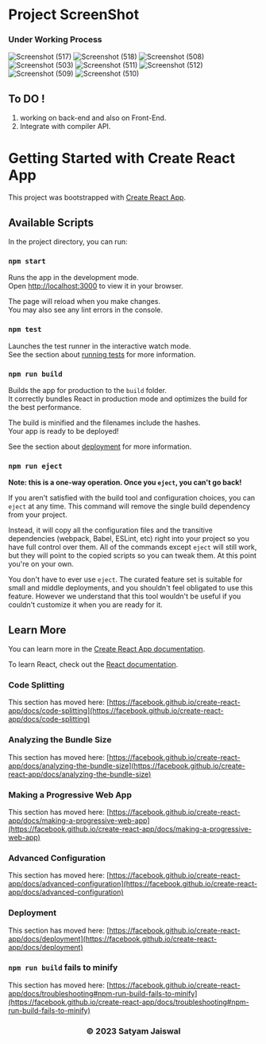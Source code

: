 # Project ScreenShot 
### Under Working Process
![Screenshot (517)](https://github.com/Satyam-jsw/Bitcode/assets/96405804/fb83463b-b789-42cf-9018-807adf24b82f)
![Screenshot (518)](https://github.com/Satyam-jsw/Bitcode/assets/96405804/0b05c640-f38a-4aa7-b46f-6203cc7a145d)
![Screenshot (508)](https://github.com/Satyam-jsw/Bitcode/assets/96405804/dbdbc95b-d7c1-4b6a-aede-ceed43bdb5b1)
![Screenshot (503)](https://github.com/Satyam-jsw/Bitcode/assets/96405804/5c2481ff-0171-4a4a-8ac2-4aacd7a9ba42)
![Screenshot (511)](https://github.com/Satyam-jsw/Bitcode/assets/96405804/cc751d8d-fd36-442f-b68e-f7a16ba07539)
![Screenshot (512)](https://github.com/Satyam-jsw/Bitcode/assets/96405804/367fdef9-a195-4550-ba5a-30d40d39d6dc)
![Screenshot (509)](https://github.com/Satyam-jsw/Bitcode/assets/96405804/0ac74e14-0362-430f-bbcb-9bbb825c7f53)
![Screenshot (510)](https://github.com/Satyam-jsw/Bitcode/assets/96405804/c55f2bf7-d35b-4b98-814d-fbb062321aa9)

## To DO !
1. working on back-end and also on Front-End.
2. Integrate with compiler API.

# Getting Started with Create React App

This project was bootstrapped with [Create React App](https://github.com/facebook/create-react-app).

## Available Scripts

In the project directory, you can run:

### `npm start`

Runs the app in the development mode.\
Open [http://localhost:3000](http://localhost:3000) to view it in your browser.

The page will reload when you make changes.\
You may also see any lint errors in the console.

### `npm test`

Launches the test runner in the interactive watch mode.\
See the section about [running tests](https://facebook.github.io/create-react-app/docs/running-tests) for more information.

### `npm run build`

Builds the app for production to the `build` folder.\
It correctly bundles React in production mode and optimizes the build for the best performance.

The build is minified and the filenames include the hashes.\
Your app is ready to be deployed!

See the section about [deployment](https://facebook.github.io/create-react-app/docs/deployment) for more information.

### `npm run eject`

**Note: this is a one-way operation. Once you `eject`, you can't go back!**

If you aren't satisfied with the build tool and configuration choices, you can `eject` at any time. This command will remove the single build dependency from your project.

Instead, it will copy all the configuration files and the transitive dependencies (webpack, Babel, ESLint, etc) right into your project so you have full control over them. All of the commands except `eject` will still work, but they will point to the copied scripts so you can tweak them. At this point you're on your own.

You don't have to ever use `eject`. The curated feature set is suitable for small and middle deployments, and you shouldn't feel obligated to use this feature. However we understand that this tool wouldn't be useful if you couldn't customize it when you are ready for it.

## Learn More

You can learn more in the [Create React App documentation](https://facebook.github.io/create-react-app/docs/getting-started).

To learn React, check out the [React documentation](https://reactjs.org/).

### Code Splitting

This section has moved here: [https://facebook.github.io/create-react-app/docs/code-splitting](https://facebook.github.io/create-react-app/docs/code-splitting)

### Analyzing the Bundle Size

This section has moved here: [https://facebook.github.io/create-react-app/docs/analyzing-the-bundle-size](https://facebook.github.io/create-react-app/docs/analyzing-the-bundle-size)

### Making a Progressive Web App

This section has moved here: [https://facebook.github.io/create-react-app/docs/making-a-progressive-web-app](https://facebook.github.io/create-react-app/docs/making-a-progressive-web-app)

### Advanced Configuration

This section has moved here: [https://facebook.github.io/create-react-app/docs/advanced-configuration](https://facebook.github.io/create-react-app/docs/advanced-configuration)

### Deployment

This section has moved here: [https://facebook.github.io/create-react-app/docs/deployment](https://facebook.github.io/create-react-app/docs/deployment)

### `npm run build` fails to minify

This section has moved here: [https://facebook.github.io/create-react-app/docs/troubleshooting#npm-run-build-fails-to-minify](https://facebook.github.io/create-react-app/docs/troubleshooting#npm-run-build-fails-to-minify)

<h3 align="center">&copy; 2023 Satyam Jaiswal</h3>
